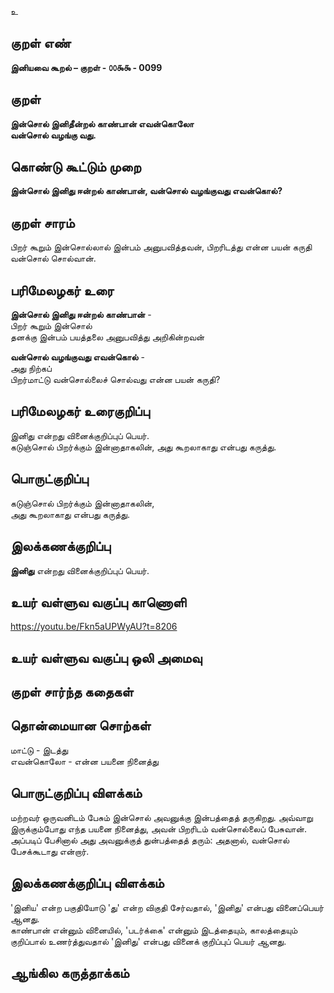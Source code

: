 உ

## குறள் எண் 

**இனியவை கூறல் – குறள் - ௦௦௯௯ - 0099**  

## குறள் 

**இன்சொல் இனிதீன்றல் காண்பான் எவன்கொலோ  
வன்சொல் வழங்கு வது.** 

## கொண்டு கூட்டும் முறை

**இன்சொல் இனிது ஈன்றல் காண்பான், வன்சொல் வழங்குவது எவன்கொல்?**

## குறள் சாரம் 

பிறர் கூறும் இன்சொல்லால் இன்பம் அனுபவித்தவன், பிறரிடத்து என்ன பயன் கருதி வன்சொல் சொல்வான்.

## பரிமேலழகர் உரை

**இன்சொல் இனிது ஈன்றல் காண்பான்** -  
பிறர் கூறும் இன்சொல்  
தனக்கு இன்பம் பயத்தலை அனுபவித்து அறிகின்றவன்  

**வன்சொல் வழங்குவது எவன்கொல்** -  
அது நிற்கப்  
பிறர்மாட்டு வன்சொல்லைச் சொல்வது என்ன பயன் கருதி?  

## பரிமேலழகர் உரைகுறிப்பு   

இனிது என்றது வினைக்குறிப்புப் பெயர்.  
கடுஞ்சொல் பிறர்க்கும் இன்னாதாகலின், அது கூறலாகாது என்பது கருத்து.   
 

## பொருட்குறிப்பு 

கடுஞ்சொல் பிறர்க்கும் இன்னாதாகலின்,  
அது கூறலாகாது என்பது கருத்து.  

## இலக்கணக்குறிப்பு  

**இனிது** என்றது வினைக்குறிப்புப் பெயர்.  

## உயர் வள்ளுவ வகுப்பு காணொளி

https://youtu.be/Fkn5aUPWyAU?t=8206

## உயர் வள்ளுவ வகுப்பு ஒலி அமைவு 

 
## குறள் சார்ந்த கதைகள் 


## தொன்மையான சொற்கள்

மாட்டு - இடத்து  
எவன்கொலோ - என்ன பயனை நினைத்து

## பொருட்குறிப்பு விளக்கம்

மற்றவர் ஒருவனிடம் பேசும் இன்சொல் அவனுக்கு இன்பத்தைத் தருகிறது. அவ்வாறு இருக்கும்போது எந்த பயனை நினைத்து, அவன்  பிறரிடம் வன்சொல்லைப் பேசுவான்.  அப்படிப் பேசினால் அது அவனுக்குத் துன்பத்தைத் தரும்: அதனால், வன்சொல் பேசக்கூடாது என்றார்.

## இலக்கணக்குறிப்பு விளக்கம்

'இனிய' என்ற பகுதியோடு 'து' என்ற விகுதி சேர்வதால், 'இனிது' என்பது வினைப்பெயர் ஆனது.   
காண்பான் என்னும் வினையில், 'படர்க்கை' என்னும் இடத்தையும், காலத்தையும் குறிப்பால் உணர்த்துவதால் 'இனிது' என்பது வினைக் குறிப்புப் பெயர் ஆனது.  

## ஆங்கில கருத்தாக்கம் 


